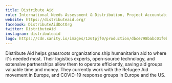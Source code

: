 ```yaml
---
title: Distribute Aid
role: International Needs Assessment & Distribution, Project Accountability
website: https://distributeaid.org/
facebook: DistributeAidDotOrg
twitter: DistributeAid
instagram: distributeaid
logo: https://cdn.sanity.io/images/1z6tpjf0/production/dbce798babc01f0b5f6e0b88c471a0b6bc2fb584-402x323.svg
---
```


Distribute Aid helps grassroots organizations ship humanitarian aid to where
it's needed most. Their logistics experts, open-source technology, and extensive
partnerships allow them to operate efficiently, saving aid groups valuable time
and money. They currently work with the Refugee Aid movement in Europe, and
COVID-19 response groups in Europe and the US.
